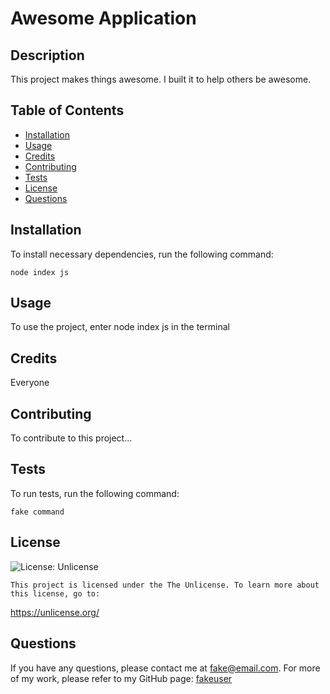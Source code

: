 # Awesome Application

## Description

This project makes things awesome. I built it to help others be awesome.

## Table of Contents

* [Installation](#installation)
* [Usage](#usage)
* [Credits](#credits)
* [Contributing](#contributing)
* [Tests](#tests)
* [License](#license)
* [Questions](#questions)

## Installation

To install necessary dependencies, run the following command:

```
node index js
```

## Usage

To use the project, enter node index js in the terminal

## Credits

Everyone

## Contributing

To contribute to this project...

## Tests

To run tests, run the following command:

```
fake command
```

## License

![License: Unlicense](https://img.shields.io/badge/license-Unlicense-blue)

    This project is licensed under the The Unlicense. To learn more about this license, go to:
https://unlicense.org/

## Questions

If you have any questions, please contact me at fake@email.com.
For more of my work, please refer to my GitHub page:
[fakeuser](https://github.com/fakeuser/)